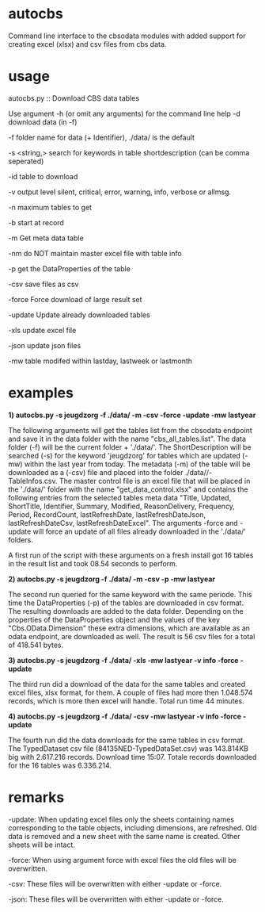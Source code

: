 # autocbs

Command line interface to the cbsodata modules with added support for creating excel (xlsx) and csv files from cbs data.

# usage

autocbs.py :: Download CBS data tables

Use argument -h (or omit any arguments) for the command line help
-d                      download data (in -f)

-f <folder>             folder name for data (+ Identifier), ./data/ is the default
  
-s <string,>            search for keywords in table shortdescription (can be comma seperated)

-id <identifier>        table to download
  
-v <level>              output level silent, critical, error, warning, info, verbose or allmsg.

-n <nr>                 maximum tables to get
  
-b <nr>                 start at record
  
-m                      Get meta data table

-nm                     do NOT maintain master excel file with table info

-p                      get the DataProperties of the table

-csv                    save files as csv

-force                  Force download of large result set

-update                 Update already downloaded tables

-xls                    update excel file

-json                   update json files

-mw                     table modifed within lastday, lastweek or lastmonth
  
# examples

**1) autocbs.py -s jeugdzorg -f ./data/ -m -csv -force -update -mw lastyear**

The following arguments will get the tables list from the cbsodata endpoint and save it in the data folder with the name "cbs_all_tables.list". 
The data folder (-f) will be the current folder + './data/'. 
The ShortDescription will be searched (-s) for the keyword 'jeugdzorg' for tables which are updated (-mw) within the last year from today. 
The metadata (-m) of the table will be downloaded as a (-csv) file and placed into the folder ./data/<tableidentifier>/<tableidentifier>-TableInfos.csv.
The master control file is an excel file that will be placed in the './data/' folder with the name "get_data_control.xlsx" and contains the following entries from the selected tables meta data "Title, Updated, ShortTitle, Identifier, Summary, Modified, ReasonDelivery, Frequency, Period, RecordCount, lastRefreshDate, lastRefreshDateJson, lastRefreshDateCsv, lastRefreshDateExcel".
The arguments -force and -update will force an update of all files already downloaded in the './data/<tableidentifier>' folders.

A first run of the script with these arguments on a fresh install got 16 tables in the result list and took 08.54 seconds to perform.

**2) autocbs.py -s jeugdzorg -f ./data/ -m -csv -p -mw lastyear**

The second run queried for the same keyword with the same periode. This time the DataProperties (-p) of the tables are downloaded in csv format. The resulting downloads are added to the data folder. Depending on the properties of the DataProperties object and the values of the key "Cbs.OData.Dimension" these extra dimensions, which are available as an odata endpoint, are downloaded as well. The result is 56 csv files for a total of 418.541 bytes.

**3) autocbs.py -s jeugdzorg -f ./data/ -xls -mw lastyear -v info -force -update**

The third run did a download of the data for the same tables and created excel files, xlsx format, for them. A couple of files had more then 1.048.574 records, which is more then excel will handle. Total run time 44 minutes.

**4) autocbs.py -s jeugdzorg -f ./data/ -csv -mw lastyear -v info -force -update**

The fourth run did the data downloads for the same tables in csv format. The TypedDataset csv file (84135NED-TypedDataSet.csv) was 143.814KB big with 2.617.216 records. Download time 15:07. Totale records downloaded for the 16 tables was 6.336.214.

# remarks

-update:  When updating excel files only the sheets containing names corresponding to the table objects, including dimensions, are refreshed. Old data is removed and a new sheet with the same name is created. Other sheets will be intact.

-force:   When using argument force with excel files the old files will be overwritten.

-csv:     These files will be overwritten with either -update or -force.

-json:    These files will be overwritten with either -update or -force.
